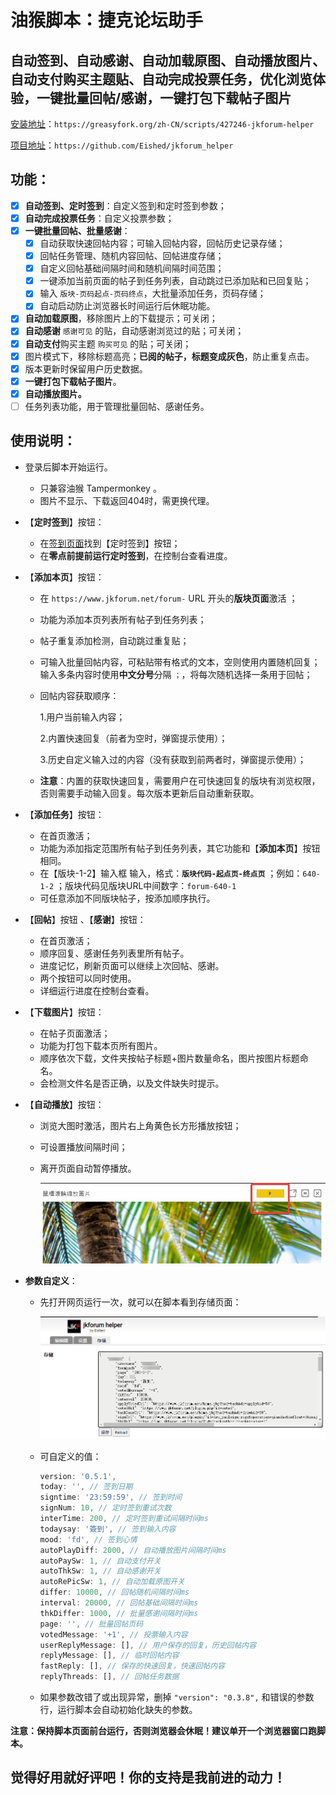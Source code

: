 # 油猴脚本：捷克论坛助手

## 自动签到、自动感谢、自动加载原图、自动播放图片、自动支付购买主题贴、自动完成投票任务，优化浏览体验，一键批量回帖/感谢，一键打包下载帖子图片

[安装地址](https://greasyfork.org/zh-CN/scripts/427246-jkforum-helper)：`https://greasyfork.org/zh-CN/scripts/427246-jkforum-helper`

[项目地址](https://github.com/Eished/jkforum_helper)：`https://github.com/Eished/jkforum_helper`

## 功能：

- [x] **自动签到、定时签到**：自定义签到和定时签到参数；
- [x] **自动完成投票任务**：自定义投票参数；
- [x] **一键批量回帖、批量感谢**：
   - [x] 自动获取快速回帖内容；可输入回帖内容，回帖历史记录存储；
   - [x] 回帖任务管理、随机内容回帖、回帖进度存储；
   - [x] 自定义回帖基础间隔时间和随机间隔时间范围；
   - [x] 一键添加当前页面的帖子到任务列表，自动跳过已添加贴和已回复贴；
   - [x] 输入 `版块-页码起点-页码终点`，大批量添加任务，页码存储；
   - [x] 自动启动防止浏览器长时间运行后休眠功能。
- [x] **自动加载原图**，移除图片上的下载提示；可关闭；
- [x] **自动感谢** `感谢可见` 的贴，自动感谢浏览过的贴；可关闭；
- [x] **自动支付**购买主题 `购买可见` 的贴；可关闭；
- [x] 图片模式下，移除标题高亮；**已阅的帖子，标题变成灰色**，防止重复点击。
- [x] 版本更新时保留用户历史数据。
- [x] **一键打包下载帖子图片**。
- [x] **自动播放图片。**
- [ ] 任务列表功能，用于管理批量回帖、感谢任务。

## 使用说明：

- 登录后脚本开始运行。
  
  - 只兼容油猴 Tampermonkey 。
  - 图片不显示、下载返回404时，需更换代理。
  
- 【**定时签到**】按钮：
  
  - 在[签到页面](https://www.jkforum.net/plugin/?id=dsu_paulsign:sign)找到【定时签到】按钮；
  - 在**零点前提前运行定时签到**，在控制台查看进度。
  
- 【**添加本页**】按钮：
  - 在 `https://www.jkforum.net/forum-` URL 开头的**版块页面**激活 ；

  - 功能为添加本页列表所有帖子到任务列表；

  - 帖子重复添加检测，自动跳过重复贴；

  - 可输入批量回帖内容，可粘贴带有格式的文本，空则使用内置随机回复；输入多条内容时使用**中文分号**分隔 `；`，将每次随机选择一条用于回帖；

  - 回帖内容获取顺序：

    1.用户当前输入内容；

    2.内置快速回复（前者为空时，弹窗提示使用）；

    3.历史自定义输入过的内容（没有获取到前两者时，弹窗提示使用）；

  - **注意**：内置的获取快速回复，需要用户在可快速回复的版块有浏览权限，否则需要手动输入回复。每次版本更新后自动重新获取。

- 【**添加任务**】按钮：
   - 在首页激活；
   - 功能为添加指定范围所有帖子到任务列表，其它功能和【**添加本页**】按钮相同。
   - 在【版块-1-2】输入框 输入，格式：**`版块代码-起点页-终点页`** ；例如：`640-1-2` ；版块代码见版块URL中间数字：`forum-640-1`
   - 可任意添加不同版块帖子，按添加顺序执行。
   
- 【**回帖**】按钮 、【**感谢**】按钮：

   - 在首页激活；
   - 顺序回复、感谢任务列表里所有帖子。
   - 进度记忆，刷新页面可以继续上次回帖、感谢。
   - 两个按钮可以同时使用。
   - 详细运行进度在控制台查看。

- 【**下载图片**】按钮：

   - 在帖子页面激活；
   - 功能为打包下载本页所有图片。
   - 顺序依次下载，文件夹按帖子标题+图片数量命名，图片按图片标题命名。
   - 会检测文件名是否正确，以及文件缺失时提示。

- 【**自动播放**】按钮：

   - 浏览大图时激活，图片右上角黄色长方形播放按钮；

   - 可设置播放间隔时间；

   - 离开页面自动暂停播放。

     ![图片_36](readme.assets/图片_36.jpg)

- **参数自定义**：

  - 先打开网页运行一次，就可以在脚本看到存储页面：

    ![image-20210611163109214](readme.assets/image-20210611163109214.png)

  - 可自定义的值：

    ```javascript
    version: '0.5.1',
    today: '', // 签到日期
    signtime: '23:59:59', // 签到时间
    signNum: 10, // 定时签到重试次数
    interTime: 200, // 定时签到重试间隔时间ms
    todaysay: '簽到', // 签到输入内容
    mood: 'fd', // 签到心情
    autoPlayDiff: 2000, // 自动播放图片间隔时间ms
    autoPaySw: 1, // 自动支付开关
    autoThkSw: 1, // 自动感谢开关
    autoRePicSw: 1, // 自动加载原图开关
    differ: 10000, // 回帖随机间隔时间ms
    interval: 20000, // 回帖基础间隔时间ms
    thkDiffer: 1000, // 批量感谢间隔时间ms
    page: '', // 批量回帖页码
    votedMessage: '+1', // 投票输入内容
    userReplyMessage: [], // 用户保存的回复，历史回帖内容
    replyMessage: [], // 临时回帖内容
    fastReply: [], // 保存的快速回复，快速回帖内容
    replyThreads: [], // 回帖任务数据
    ```
    
  - 如果参数改错了或出现异常，删掉 `"version": "0.3.8",` 和错误的参数行，运行脚本会自动初始化缺失的参数。

**注意：保持脚本页面前台运行，否则浏览器会休眠！建议单开一个浏览器窗口跑脚本。**



## 觉得好用就好评吧！你的支持是我前进的动力！